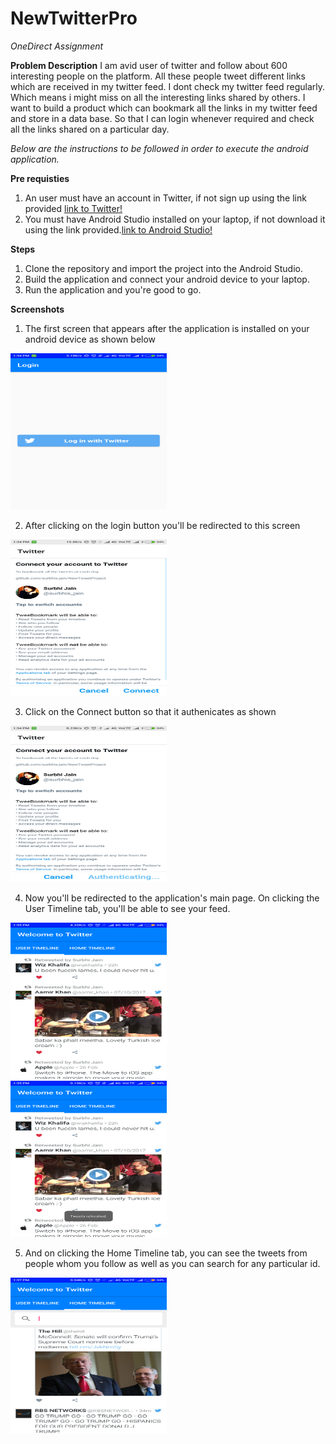 # NewTwitterPro
*OneDirect Assignment*

**Problem Description**
I am avid user of twitter and  follow about 600 interesting people on the platform. All these people tweet different links which are received in my twitter feed.
I dont check my twitter feed regularly. Which means i might miss on all the interesting links shared by others. I want to build a product which can bookmark all the links in my twitter feed and store in a data base. So that I can login whenever required and check all the links shared on  a particular day.


*Below are the instructions to be followed in order to execute the android application.*

**Pre requisties**
1. An user must have an account in Twitter, if not sign up using the link provided [link to Twitter!](https://twitter.com/i/flow/signup?lang=en)
2. You must have Android Studio installed on your laptop, if not download it using the link provided.[link to Android Studio!](https://developer.android.com/studio/)


**Steps**
1. Clone the repository and import the project into the Android Studio.
2. Build the application and connect your android device to your laptop.
3. Run the application and you're good to go.


**Screenshots**
1. The first screen that appears after the application is installed on your android device as shown below 
<img src="/screen1.png" alt="Screen 1" width="250" height="250"> 

2. After clicking on the login button you'll be redirected to this screen 
<img src="/screen2.png" alt="Screen 2" width="250" height="250"> 

3. Click on the Connect button so that it authenicates as shown<br>
<img src="/screen3.png" alt="Screen 3" width="250" height="250"> 

4. Now you'll be redirected to the application's main page. On clicking the User Timeline tab, you'll be able to see your feed. 
<img src="/screen4.png" alt="Screen 4" width="250" height="250"> 
<br>
<img src="/screen5.png" alt="Screen 5" width="250" height="250"> 

5. And on clicking the Home Timeline tab, you can see the tweets from people whom you follow as well as you can search for any particular id. <br>
<img src="/screen6.png" alt="Screen 6" width="250" height="250"> 
